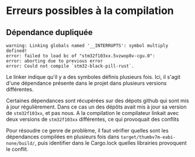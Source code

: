 # Erreurs possibles à la compilation

## Dépendance dupliquée
```
warning: Linking globals named '__INTERRUPTS': symbol multiply defined!
error: failed to load bc of "stm32f103xx.5vzwop8v-cgu.0":
error: aborting due to previous error
error: Could not compile `stm32-black-pill-rust`.
```
Le linker indique qu'il y a des symboles définis plusieurs fois. Ici, il s'agit d'une dépendance présente dans le projet dans plusieurs versions différentes.

Certaines dépendances sont récupérées sur des dépots github qui sont mis à jour régulièrement. Dans ce cas un des dépôts avait mis à jour sa version de `stm32f103xx`, et pas nous.
A la compilation le compilateur linkait avec deux versions de `stm32f103xx` différentes, ce qui provoquait des conflits

Pour résoudre ce genre de problème, il faut vérifier quelles sont les dépendances compilées en plusieurs fois dans `target/thumbv7m-eabi-none/build/`, puis identifier dans le Cargo.lock quelles librairies provoquent le conflit.
